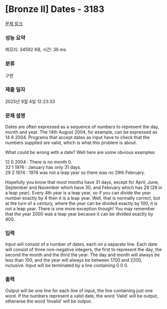 # [Bronze II] Dates - 3183 

[문제 링크](https://www.acmicpc.net/problem/3183) 

### 성능 요약

메모리: 34592 KB, 시간: 36 ms

### 분류

구현

### 제출 일자

2025년 9월 4일 12:23:33

### 문제 설명

<p>Dates are often expressed as a sequence of numbers to represent the day, month and year. The 14th August 2004, for example, can be expressed as 14 8 2004. Programs that accept dates as input have to check that the numbers supplied are valid, which is what this problem is about.</p>

<p>What could be wrong with a date? Well here are some obvious examples:</p>

<p>12 0 2004 : There is no month 0.<br>
32 1 1976 : January has only 31 days.<br>
29 2 1974 : 1974 was not a leap year so there was no 29th February.</p>

<p>Hopefully you know that most months have 31 days, except for April, June, September and November which have 30, and February which has 28 (29 in a leap year). Every 4th year is a leap year, so if you can divide the year number exactly by 4 then it is a leap year. Well, that is normally correct, but at the turn of a century, where the year can be divided exactly by 100, it is not a leap year. There is one more exception though! You may remember that the year 2000 was a leap year because it can be divided exactly by 400.</p>

### 입력 

 <p>Input will consist of a number of dates, each on a separate line. Each date will consist of three non-negative integers, the first to represent the day, the second the month and the third the year. The day and month will always be less than 100, and the year will always be between 1700 and 2200, inclusive. Input will be terminated by a line containing 0 0 0.</p>

### 출력 

 <p>Output will be one line for each line of input, the line containing just one word. If the numbers represent a valid date, the word ‘Valid’ will be output, otherwise the word ‘Invalid’ will be output.</p>

